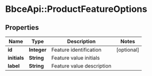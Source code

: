 # BbceApi::ProductFeatureOptions

## Properties
Name | Type | Description | Notes
------------ | ------------- | ------------- | -------------
**id** | **Integer** | Feature identification | [optional] 
**initials** | **String** | Feature value initials | 
**label** | **String** | Feature value description | 

